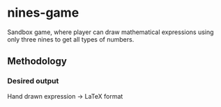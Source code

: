 # nines-game

Sandbox game, where player can draw mathematical expressions using only three nines to get all types of numbers.

## Methodology

### Desired output
Hand drawn expression -> LaTeX format
